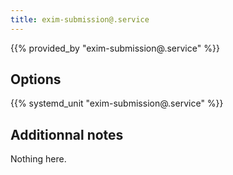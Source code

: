```yaml
---
title: exim-submission@.service
---
```


{{% provided_by "exim-submission@.service" %}}

## Options

{{% systemd_unit "exim-submission@.service" %}}

## Additionnal notes

Nothing here.